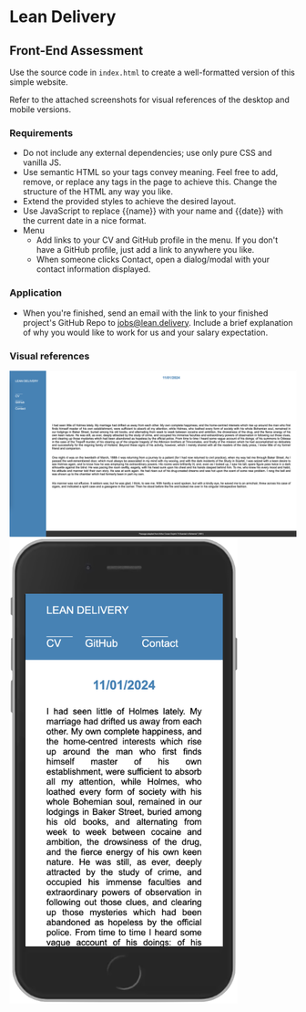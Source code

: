 # Lean Delivery
## Front-End Assessment
Use the source code in `index.html` to create a well-formatted version of this simple website.

Refer to the attached screenshots for visual references of the desktop and mobile versions.

### Requirements
- Do not include any external dependencies; use only pure CSS and vanilla JS.
- Use semantic HTML so your tags convey meaning.
  Feel free to add, remove, or replace any tags in the page to achieve this.
  Change the structure of the HTML any way you like.
- Extend the provided styles to achieve the desired layout.
- Use JavaScript to replace {{name}} with your name and {{date}} with the current date in a nice format.
- Menu
  - Add links to your CV and GitHub profile in the menu.
    If you don't have a GitHub profile, just add a link to anywhere you like.
  - When someone clicks Contact, open a dialog/modal with your contact information displayed.

### Application
- When you're finished, send an email with the link to your finished project's GitHub Repo to jobs@lean.delivery. Include a brief explanation of why you would like to work for us and your salary expectation.

### Visual references

<img src="./img/desktop_example.png" alt="Desktop version" />

<img src="./img/mobile_example.png" alt="Mobile version" width="400" />
